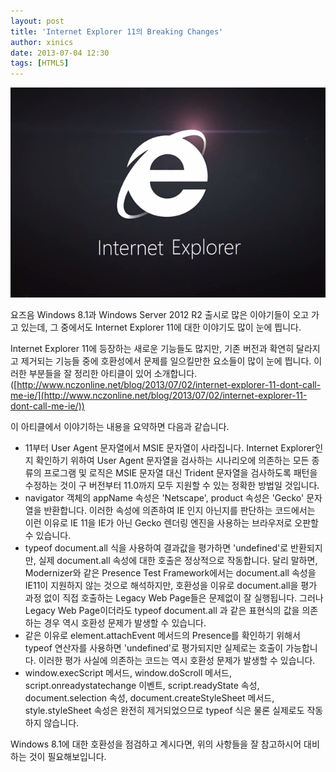 ```yaml
---
layout: post
title: 'Internet Explorer 11의 Breaking Changes'
author: xinics
date: 2013-07-04 12:30
tags: [HTML5]
---
```


![IE11](/files/2013/07/04/internetexplorer_large_verge_medium_landscape.png)

요즈음 Windows 8.1과 Windows Server 2012 R2 출시로 많은 이야기들이 오고 가고 있는데, 그 중에서도 Internet Explorer 11에 대한 이야기도 많이 눈에 띕니다.

Internet Explorer 11에 등장하는 새로운 기능들도 많지만, 기존 버전과 확연히 달라지고 제거되는 기능들 중에 호환성에서 문제를 일으킬만한 요소들이 많이 눈에 띕니다. 이러한 부분들을 잘 정리한 아티클이 있어 소개합니다. ([http://www.nczonline.net/blog/2013/07/02/internet-explorer-11-dont-call-me-ie/](http://www.nczonline.net/blog/2013/07/02/internet-explorer-11-dont-call-me-ie/))

이 아티클에서 이야기하는 내용을 요약하면 다음과 같습니다.

* 11부터 User Agent 문자열에서 MSIE 문자열이 사라집니다. Internet Explorer인지 확인하기 위하여 User Agent 문자열을 검사하는 시나리오에 의존하는 모든 종류의 프로그램 및 로직은 MSIE 문자열 대신 Trident 문자열을 검사하도록 패턴을 수정하는 것이 구 버전부터 11.0까지 모두 지원할 수 있는 정확한 방법일 것입니다.
* navigator 객체의 appName 속성은 'Netscape', product 속성은 'Gecko' 문자열을 반환합니다. 이러한 속성에 의존하여 IE 인지 아닌지를 판단하는 코드에서는 이런 이유로 IE 11을 IE가 아닌 Gecko 렌더링 엔진을 사용하는 브라우저로 오판할 수 있습니다.
* typeof document.all 식을 사용하여 결과값을 평가하면 'undefined'로 반환되지만, 실제 document.all 속성에 대한 호출은 정상적으로 작동합니다. 달리 말하면, Modernizer와 같은 Presence Test Framework에서는 document.all 속성을 IE11이 지원하지 않는 것으로 해석하지만, 호환성을 이유로 document.all을 평가 과정 없이 직접 호출하는 Legacy Web Page들은 문제없이 잘 실행됩니다. 그러나 Legacy Web Page이더라도 typeof document.all 과 같은 표현식의 값을 의존하는 경우 역시 호환성 문제가 발생할 수 있습니다.
* 같은 이유로 element.attachEvent 메서드의 Presence를 확인하기 위해서 typeof 연산자를 사용하면 'undefined'로 평가되지만 실제로는 호출이 가능합니다. 이러한 평가 사실에 의존하는 코드는 역시 호환성 문제가 발생할 수 있습니다.
* window.execScript 메서드, window.doScroll 메서드, script.onreadystatechange 이벤트, script.readyState 속성, document.selection 속성, document.createStyleSheet 메서드, style.styleSheet 속성은 완전히 제거되었으므로 typeof 식은 물론 실제로도 작동하지 않습니다.


Windows 8.1에 대한 호환성을 점검하고 계시다면, 위의 사항들을 잘 참고하시어 대비하는 것이 필요해보입니다.